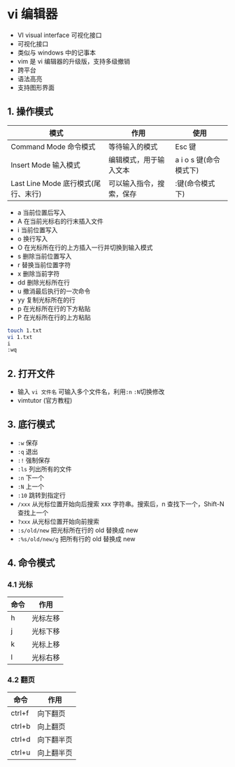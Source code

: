 # vi 编辑器

- VI visual interface 可视化接口
- 可视化接口
- 类似与 windows 中的记事本
- vim 是 vi 编辑器的升级版，支持多级撤销
- 跨平台
- 语法高亮
- 支持图形界面

## 1. 操作模式

| 模式                                | 作用                     | 使用                   |
| ----------------------------------- | ------------------------ | ---------------------- |
| Command Mode 命令模式               | 等待输入的模式           | Esc 键                 |
| Insert Mode 输入模式                | 编辑模式，用于输入文本   | a i o s 键(命令模式下) |
| Last Line Mode 底行模式(尾行、末行) | 可以输入指令，搜索，保存 | :键(命令模式下)        |

- a 当前位置后写入
- A 在当前光标右的行末插入文件
- i 当前位置写入
- o 换行写入
- O 在光标所在行的上方插入一行并切换到输入模式
- s 删除当前位置写入
- r 替换当前位置字符
- x 删除当前字符
- dd 删除光标所在行
- u 撤消最后执行的一次命令
- yy 复制光标所在的行
- p 在光标所在行的下方粘贴
- P 在光标所在行的上方粘贴

```bash
touch 1.txt
vi 1.txt
i
:wq
```

## 2. 打开文件

- 输入 `vi 文件名` 可输入多个文件名，利用`:n` `:N`切换修改
- vimtutor (官方教程)

## 3. 底行模式

- `:w` 保存
- `:q` 退出
- `:!` 强制保存
- `:ls` 列出所有的文件
- `:n` 下一个
- `:N` 上一个
- `:10` 跳转到指定行
- `/xxx` 从光标位置开始向后搜索 xxx 字符串。搜索后，n 查找下一个，Shift-N 查找上一个
- `?xxx` 从光标位置开始向前搜索
- `:s/old/new` 把光标所在行的 old 替换成 new
- `:%s/old/new/g` 把所有行的 old 替换成 new

## 4. 命令模式

### 4.1 光标

| 命令 | 作用     |
| ---- | -------- |
| h    | 光标左移 |
| j    | 光标下移 |
| k    | 光标上移 |
| l    | 光标右移 |

### 4.2 翻页

| 命令   | 作用       |
| ------ | ---------- |
| ctrl+f | 向下翻页   |
| ctrl+b | 向上翻页   |
| ctrl+d | 向下翻半页 |
| ctrl+u | 向上翻半页 |
